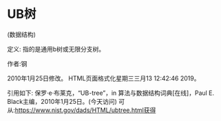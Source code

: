 # UB树


(数据结构)



定义:
指的是通用b树或无限分支树。


作者:钢







2010年1月25日修改。
HTML页面格式化星期三三月13 12:42:46 2019。



引用如下:
保罗·e·布莱克，“UB-tree”，in
算法与数据结构词典[在线]，Paul E. Black主编，2010年1月25日。(今天访问)
可从:https://www.nist.gov/dads/HTML/ubtree.html获得
